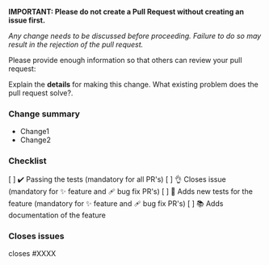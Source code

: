 <!-- You can skip this if you're fixing a typo or adding an example to the showcase. -->

**IMPORTANT: Please do not create a Pull Request without creating an issue first.**

_Any change needs to be discussed before proceeding. Failure to do so may result in the rejection of the pull request._

Please provide enough information so that others can review your pull request:

Explain the **details** for making this change. What existing problem does the pull request solve?.

<!-- Example: When "Adding a function to do X", explain why it is necessary to have a way to do X. -->

### Change summary

- Change1
- Change2

<!-- Documentation changes, only needed if bigger changes were made  -->

<!-- Links to the changed sections

- [section1](link_to_docs_built_for_the_PR)
- [section2](link_to_docs_built_for_the_PR) -->

### Checklist

[ ] ✔️ Passing the tests (mandatory for all PR's)
[ ] 👌 Closes issue (mandatory for ✨ feature and 🩹 bug fix PR's)
[ ] 🧪 Adds new tests for the feature (mandatory for ✨ feature and 🩹 bug fix PR's)
[ ] 📚 Adds documentation of the feature

### Closes issues

<!-- Put `closes #XXXX` in your comment to auto-close the issue that your PR fixes (if such). -->

closes #XXXX
